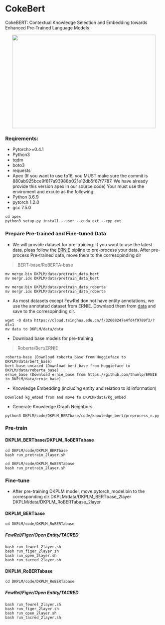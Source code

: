 # CokeBert
CokeBERT: Contextual Knowledge Selection and Embedding towards Enhanced Pre-Trained Language Models


<p align="center">
  <img width="460" height="300" src="https://github.com/CoolSheng/CokeBERT/blob/main/CokeBert.pdf">
</p>

### Reqirements:
- Pytorch>=0.4.1
- Python3
- tqdm
- boto3
- requests
- Apex
(If you want to use fp16, you MUST make sure the commit is 880ab925bce9f817a93988b021e12db5f67f7787. We have already provide this version apex in our source code)
Your must use the enviroment and excute as the following:
- Python 3.6.9
- pytorch 1.2.0
- gcc 7.5.0
```
cd apex
python3 setup.py install --user --cuda_ext --cpp_ext
```


### Prepare Pre-trained and Fine-tuned Data
- We will provide dataset for pre-training. If you want to use the latest data, pleas follow the [ERNIE](https://github.com/thunlp/ERNIE "ERNIE") pipline to pre-process your data.
After pre-process Pre-trained data, move them to the corresopinding dir

>BERT-base/RoBERTA-base
```
mv merge.bin DKPLM/data/pretrain_data_bert
mv mergr.idx DKPLM/data/pretrain_data_bert

mv merge.bin DKPLM/data/pretrain_data_roberta
mv mergr.idx DKPLM/data/pretrain_data_roberta
```

- As most datasets except FewRel don not have entity annotations, we use the annotated dataset from ERNIE. Downlaod them from [data](https://cloud.tsinghua.edu.cn/f/32668247e4fd4f9789f2/?dl=1 "dataset") and save to the corresopinding dir.
```
wget -O data https://cloud.tsinghua.edu.cn/f/32668247e4fd4f9789f2/?dl=1
mv data to DKPLM/data/data
```

- Download base models for pre-training
>Roberta/Bert/ERNIE
```
roberta-base (Download roberta_base from Huggieface to DKPLM/data/bert_base)
bert-base-uncased (Download bert_base from Huggieface to DKPLM/data/roberta_base)
ernie_base (Download ernie_base from https://github.com/thunlp/ERNIE to DKPLM/data/ernie_base)
```

- Knowledge Embedding (including entity and relation to id information)
```
Download kg_embed from and move to DKPLM/data/kg_embed
```


- Generate Knowledge Graph Neighbors
```
python3 DKPLM/code/DKPLM_BERTbase/code/knowledge_bert/preprocess_n.py
```


### Pre-train
#### DKPLM_BERTbase/DKPLM_RoBERTabase
```
cd DKPLM/code/DKPLM_BERTbase
bash run_pretrain_2layer.sh

cd DKPLM/code/DKPLM_RoBERTabase
bash run_pretrain_2layer.sh
```

### Fine-tune
- After pre-training DKPLM model, move pytorch_model.bin to the corresponding dir
DKPLM/data/DKPLM_BERTbase_2layer DKPLM/data/DKPLM_RoBERTabase_2layer

#### DKPLM_BERTbase
```
cd DKPLM/code/DKPLM_RoBERTabase
```

##### FewRel/Figer/Open Entity/TACRED
```
bash run_fewrel_2layer.sh
bash run_figer_2layer.sh
bash run_open_2layer.sh
bash run_tacred_2layer.sh
```

#### DKPLM_RoBERTabase
```
cd DKPLM/code/DKPLM_RoBERTabase
```

##### FewRel/Figer/Open Entity/TACRED
```
bash run_fewrel_2layer.sh
bash run_figer_2layer.sh
bash run_open_2layer.sh
bash run_tacred_2layer.sh
```





<!-- 
### Empirical Analysis
#### DKPLM_BERTbase
```
cd DKPLM/code/DKPLM_RoBERTabase
```
##### FewRel
	###### ERNIE
	bash analysis_fewrel_ernie.sh

	###### DKPLM
	bash analysis_fewrel_DK.sh


##### TACRED
	###### ERNIE
	bash analysis_tacred_ernie.sh

	###### DKPLM
	bash analysis_tacred_DK.sh


#### DKPLM_RoBERTabase
```
cd DKPLM/code/DKPLM_RoBERTabase
```
##### FewRel
	###### ERNIE
	bash analysis_fewrel_ernie.sh

	###### DKPLM
	bash analysis_fewrel_DK.sh

##### TACRED
	###### ERNIE
	bash analysis_tacred_ernie.sh

	###### DKPLM
	bash analysis_tacred_DK.sh
-->
